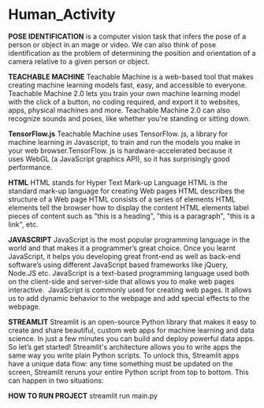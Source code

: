 # Human_Activity

**POSE IDENTIFICATION** is a computer vision task that infers the pose of a person or object in an mage or video.
 We can also think of pose identification as the problem of determining the position and orientation of a camera relative to a given person or object.

**TEACHABLE MACHINE**
    Teachable Machine is a web-based tool that makes creating machine learning models fast, easy, and accessible to everyone.
    Teachable Machine 2.0 lets you train your own machine learning model with the click of a button, no coding required, and export it to websites, apps, physical machines and more. Teachable Machine 2.0 can also recognize sounds and poses, like whether you're standing or sitting down.

**TensorFlow.js**
    Teachable Machine uses TensorFlow. js, a library for machine learning in Javascript, to train and run the models you make in your web browser.TensorFlow. js is hardware-accelerated because it uses WebGL (a JavaScript graphics API), so it has surprisingly good performance.

**HTML**
    HTML stands for Hyper Text Mark-up Language
    HTML is the standard mark-up language for creating Web pages
    HTML describes the structure of a Web page
    HTML consists of a series of elements
    HTML elements tell the browser how to display the content
    HTML elements label pieces of content such as "this is a heading", "this is a paragraph", "this is a link", etc.


**JAVASCRIPT**
    JavaScript is the most popular programming language in the world and that makes it a programmer’s great choice. Once you learnt JavaScript, it helps you developing great front-end as well as back-end software’s using different JavaScript based frameworks like jQuery, Node.JS etc.
    JavaScript is a text-based programming language used both on the client-side and server-side that allows you to make web pages interactive. 
    JavaScript is commonly used for creating web pages. It allows us to add dynamic behavior to the webpage and add special effects to the webpage.

**STREAMLIT**
    Streamlit is an open-source Python library that makes it easy to create and share beautiful, custom web apps for machine learning and data science. In just a few minutes you can build and deploy powerful data apps. So let’s get started!
    Streamlit's architecture allows you to write apps the same way you write plain Python scripts. To unlock this, Streamlit apps have a unique data flow: any time something must be updated on the screen, Streamlit reruns your entire Python script from top to bottom.
    This can happen in two situations:
    
**HOW TO RUN PROJECT**
   streamlit run main.py

